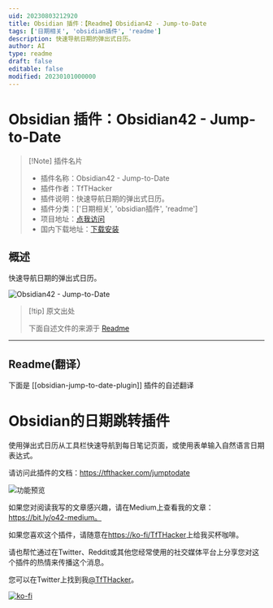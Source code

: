 ```yaml
---
uid: 20230803212920
title: Obsidian 插件：【Readme】Obsidian42 - Jump-to-Date
tags: ['日期相关', 'obsidian插件', 'readme']
description: 快速导航日期的弹出式日历。
author: AI
type: readme
draft: false
editable: false
modified: 20230101000000
---
```


# Obsidian 插件：Obsidian42 - Jump-to-Date

> [!Note] 插件名片
> - 插件名称：Obsidian42 - Jump-to-Date
> - 插件作者：TfTHacker
> - 插件说明：快速导航日期的弹出式日历。
> - 插件分类：['日期相关', 'obsidian插件', 'readme']
> - 项目地址：[点我访问](https://github.com/TfTHacker/obsidian42-jump-to-date)
> - 国内下载地址：[下载安装](https://pkmer.cn/products/plugin/pluginMarket/?obsidian-jump-to-date-plugin)

## 概述

快速导航日期的弹出式日历。

![Obsidian42 - Jump-to-Date](https://cdn.pkmer.cn/covers/obsidian-jump-to-date-plugin.gif!pkmer)

> [!tip] 原文出处
> 
>下面自述文件的来源于 [Readme](https://ghproxy.net/https://raw.githubusercontent.com/TfTHacker/obsidian42-jump-to-date/main/README.md)
> 

---

## Readme(翻译）

下面是 [[obsidian-jump-to-date-plugin]] 插件的自述翻译



# Obsidian的日期跳转插件
使用弹出式日历从工具栏快速导航到每日笔记页面，或使用表单输入自然语言日期表达式。

请访问此插件的文档：https://tfthacker.com/jumptodate

![功能预览](FeaturePreview-ribbon.gif)

如果您对阅读我写的文章感兴趣，请在Medium上查看我的文章：https://bit.ly/o42-medium。

如果您喜欢这个插件，请随意在[https://ko-fi/TfTHacker](https://ko-fi.com/TfTHacker)上给我买杯咖啡。

请也帮忙通过在Twitter、Reddit或其他您经常使用的社交媒体平台上分享您对这个插件的热情来传播这个消息。

您可以在Twitter上找到我[@TfTHacker](https://twitter.com/TfTHacker)。

[![ko-fi](https://ko-fi.com/img/githubbutton_sm.svg)](https://ko-fi.com/N4N16TNFD)



